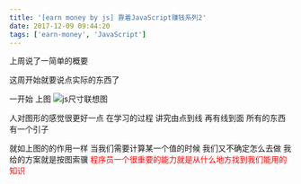 ```yaml
---
title: '[earn money by js] 靠着JavaScript赚钱系列2'
date: 2017-12-09 09:44:20
tags: ['earn-money', 'JavaScript']
---
```


上周说了一简单的概要 

这周开始就要说点实际的东西了

一开始 上图
![js尺寸联想图](/earn-money-by-js-2/size.gif)

人对图形的感觉很更好一点 在学习的过程 讲究由点到线 再有线到面
所有的东西有一个引子

就如上图的的作用一样 当我们需要计算某一个值的时候 我们又不确定怎么去做 我给的方案就是按图索骥
<font color="#FF0000">程序员一个很重要的能力就是从什么地方找到我们能用的知识</font> 
